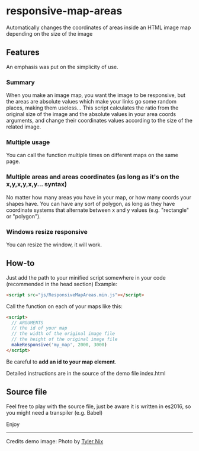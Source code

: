# responsive-map-areas
Automatically changes the coordinates of areas inside an HTML image map depending on the size of the image

## Features
An emphasis was put on the simplicity of use.

### Summary
When you make an image map, you want the image to be responsive, but the areas are absolute values which make your links go some random places, making them useless...
This script calculates the ratio from the original size of the image and the absolute values in your area coords arguments, and change their coordinates values according to the size of the related image.

### Multiple usage
You can call the function multiple times on different maps on the same page.

### Multiple areas and areas coordinates (as long as it's on the x,y,x,y,x,y... syntax)
No matter how many areas you have in your map, or how many coords your shapes have.
You can have any sort of polygon, as long as they have coordinate systems that alternate between x and y values (e.g. "rectangle" or "polygon").

### Windows resize responsive
You can resize the window, it will work.

## How-to

Just add the path to your minified script somewhere in your code (recommended in the head section)
Example:
```html
<script src="js/ResponsiveMapAreas.min.js"></script>
```

Call the function on each of your maps like this:
```html
<script>
  // ARGUMENTS
  // the id of your map
  // the width of the original image file
  // the height of the original image file
  makeResponsive('my_map', 2000, 3000)
</script>
```

Be careful to **add an id to your map element**.

Detailed instructions are in the source of the demo file index.html

## Source file

Feel free to play with the source file, just be aware it is written in es2016, so you might need a transpiler (e.g. Babel)

Enjoy

---

Credits demo image:
Photo by [Tyler Nix](https://unsplash.com/@jtylernix)
